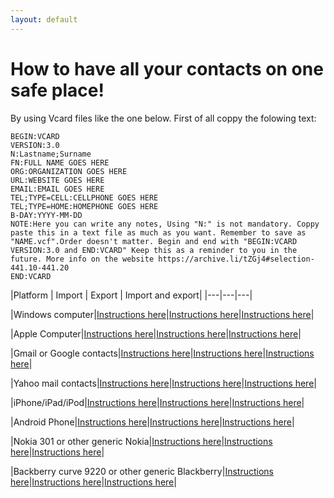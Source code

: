 ```yaml
---
layout: default
---
```



# How to have all your contacts on one safe place!


By using Vcard files like the one below. First of all coppy the folowing text:

```
BEGIN:VCARD
VERSION:3.0
N:Lastname;Surname
FN:FULL NAME GOES HERE
ORG:ORGANIZATION GOES HERE
URL:WEBSITE GOES HERE
EMAIL:EMAIL GOES HERE
TEL;TYPE=CELL:CELLPHONE GOES HERE
TEL;TYPE=HOME:HOMEPHONE GOES HERE
B-DAY:YYYY-MM-DD
NOTE:Here you can write any notes, Using "N:" is not mandatory. Coppy paste this in a text file as much as you want. Remember to save as "NAME.vcf".Order doesn't matter. Begin and end with "BEGIN:VCARD VERSION:3.0 and END:VCARD" Keep this as a reminder to you in the future. More info on the website https://archive.li/tZGj4#selection-441.10-441.20
END:VCARD
```



|Platform      | Import      | Export      | Import and export|
|---|---|---|

|Windows computer|[Instructions here]()|[Instructions here]()|[Instructions here](https://www.howtogeek.com/173688/how-to-export-a-contact-to-and-import-a-contact-from-a-vcard-.vcf-file-in-outlook-2013/)|

|Apple Computer|[Instructions here](https://support.apple.com/guide/contacts/import-contacts-adrbk1457/mac)|[Instructions here](https://support.apple.com/guide/contacts/export-and-archive-contacts-adrbdcfd32e6/mac)|[Instructions here]()|

|Gmail or Google contacts|[Instructions here]()|[Instructions here]()|[Instructions here](http://www.techfleece.com/2013/09/13/how-to-import-multiple-vcards-vcf-files-into-gmail-or-outlook/
)|

|Yahoo mail contacts|[Instructions here]()|[Instructions here]()|[Instructions here](https://www.wikihow.com/Export-Contacts-from-Yahoo)|

|iPhone/iPad/iPod|[Instructions here](https://www.techwalla.com/articles/how-to-import-vcf-to-an-iphone)|[Instructions here](https://www.imobie.com/support/export-iphone-contacts-to-vcard.htm
)|[Instructions here]()|

|Android Phone|[Instructions here]()|[Instructions here]()|[Instructions here]()|

|Nokia 301 or other generic Nokia|[Instructions here](https://www.lambrospetrou.com/articles/nokia-symbian-s40-contacts-transfer/)|[Instructions here]()|[Instructions here]()|

|Backberry curve 9220 or other generic Blackberry|[Instructions here](https://mobiletrans.wondershare.com/contacts/import-vcf-to-blackberry.html)|[Instructions here]()|[Instructions here]()|


